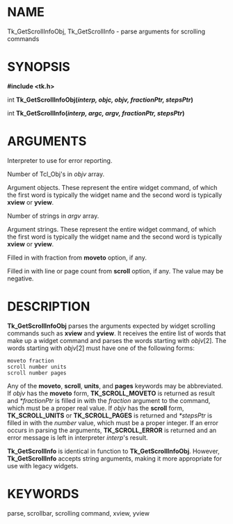 # NAME

Tk_GetScrollInfoObj, Tk_GetScrollInfo - parse arguments for scrolling
commands

# SYNOPSIS

**#include \<tk.h\>**

int **Tk_GetScrollInfoObj(***interp, objc, objv, fractionPtr,
stepsPtr***)**

int **Tk_GetScrollInfo(***interp, argc, argv, fractionPtr,
stepsPtr***)**

# ARGUMENTS

Interpreter to use for error reporting.

Number of Tcl_Obj\'s in *objv* array.

Argument objects. These represent the entire widget command, of which
the first word is typically the widget name and the second word is
typically **xview** or **yview**.

Number of strings in *argv* array.

Argument strings. These represent the entire widget command, of which
the first word is typically the widget name and the second word is
typically **xview** or **yview**.

Filled in with fraction from **moveto** option, if any.

Filled in with line or page count from **scroll** option, if any. The
value may be negative.

# DESCRIPTION

**Tk_GetScrollInfoObj** parses the arguments expected by widget
scrolling commands such as **xview** and **yview**. It receives the
entire list of words that make up a widget command and parses the words
starting with *objv*\[2\]. The words starting with *objv*\[2\] must have
one of the following forms:

    moveto fraction
    scroll number units
    scroll number pages

Any of the **moveto**, **scroll**, **units**, and **pages** keywords may
be abbreviated. If *objv* has the **moveto** form, **TK_SCROLL_MOVETO**
is returned as result and *\*fractionPtr* is filled in with the
*fraction* argument to the command, which must be a proper real value.
If *objv* has the **scroll** form, **TK_SCROLL_UNITS** or
**TK_SCROLL_PAGES** is returned and *\*stepsPtr* is filled in with the
*number* value, which must be a proper integer. If an error occurs in
parsing the arguments, **TK_SCROLL_ERROR** is returned and an error
message is left in interpreter *interp*\'s result.

**Tk_GetScrollInfo** is identical in function to
**Tk_GetScrollInfoObj**. However, **Tk_GetScrollInfo** accepts string
arguments, making it more appropriate for use with legacy widgets.

# KEYWORDS

parse, scrollbar, scrolling command, xview, yview

<!---
Copyright (c) 1994 The Regents of the University of California
Copyright (c) 1994-1996 Sun Microsystems, Inc
-->

